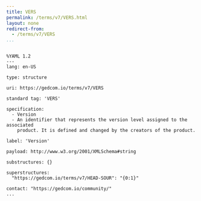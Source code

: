 ```yaml
---
title: VERS
permalink: /terms/v7/VERS.html
layout: none
redirect-from:
  - /terms/v7/VERS
...
```


```

%YAML 1.2
---
lang: en-US

type: structure

uri: https://gedcom.io/terms/v7/VERS

standard tag: 'VERS'

specification:
  - Version
  - An identifier that represents the version level assigned to the associated
    product. It is defined and changed by the creators of the product.

label: 'Version'

payload: http://www.w3.org/2001/XMLSchema#string

substructures: {}

superstructures:
  "https://gedcom.io/terms/v7/HEAD-SOUR": "{0:1}"

contact: "https://gedcom.io/community/"
...

```
